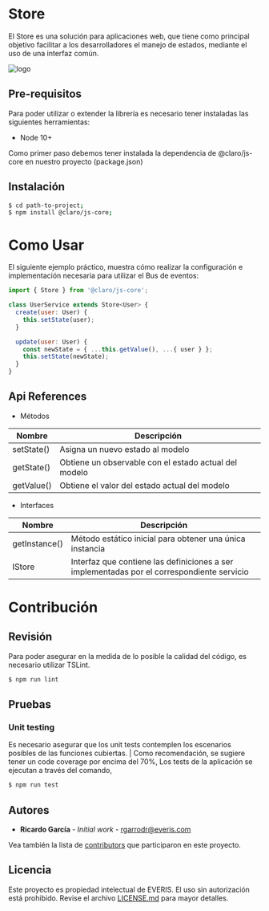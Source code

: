 # Store

El Store es una solución para aplicaciones web, que tiene como principal objetivo facilitar a los desarrolladores el manejo de estados, mediante el uso de una interfaz común.

![logo](\src\docs\architecture.png)


## Pre-requisitos
Para poder utilizar o extender la librería es necesario tener instaladas las siguientes herramientas:
* Node 10+

Como primer paso debemos tener instalada la dependencia de @claro/js-core en nuestro proyecto (package.json)


## Instalación
```bash
$ cd path-to-project;
$ npm install @claro/js-core;
```


# Como Usar

El siguiente ejemplo práctico, muestra cómo realizar la configuración e implementación necesaria para utilizar el Bus de eventos:

````javascript
import { Store } from '@claro/js-core';

class UserService extends Store<User> {
  create(user: User) {
    this.setState(user);
  }

  update(user: User) {
    const newState = { ...this.getValue(), ...{ user } };
    this.setState(newState);
  }
}
````

## Api References

* Métodos

| Nombre | Descripción |
|--------|-------------|
| setState() | Asigna un nuevo estado al modelo |
| getState() | Obtiene un observable con el estado actual del modelo  |
| getValue() | Obtiene el valor del estado actual del modelo |

* Interfaces

| Nombre | Descripción |
|--------|-------------|
| getInstance() | Método estático inicial para obtener una única instancia |
| IStore | Interfaz que contiene las definiciones a ser implementadas por el correspondiente servicio |


# Contribución

## Revisión
Para poder asegurar en la medida de lo posible la calidad del código, es necesario utilizar TSLint.
````javascript
$ npm run lint
````

## Pruebas

### Unit testing

Es necesario asegurar que los unit tests contemplen los escenarios posibles de las funciones cubiertas.
| Como recomendación, se sugiere tener un code coverage por encima del 70%,
Los tests de la aplicación se ejecutan a través del comando,
````javascript
$ npm run test
````


## Autores

* **Ricardo García** - *Initial work* - [rgarrodr@everis.com](rgarrodr@everis.com)

Vea también la lista de [contributors]() que participaron en este proyecto.


## Licencia
Este proyecto es propiedad intelectual de EVERIS. El uso sin autorización está prohibido. Revise el archivo [LICENSE.md]() para mayor detalles.
